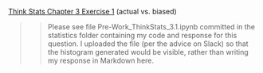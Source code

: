 [Think Stats Chapter 3 Exercise 1](http://greenteapress.com/thinkstats2/html/thinkstats2004.html#toc31) (actual vs. biased)

>>Please see file Pre-Work_ThinkStats_3.1.ipynb committed in the statistics folder containing my code and response for this question. I uploaded the file (per the advice on Slack) so that the histogram generated would be visible, rather than writing my response in Markdown here.
